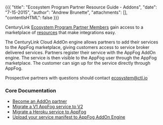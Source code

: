 {{{
  "title": "Ecosystem Program Partner Resource Guide - Addons",
  "date": "7-15-2015",
  "author": "Andrew Brunette",
  "attachments": [],
  "contentIsHTML": false
}}}


CenturyLink [Ecosystem Program Partner Members](centurylink-cloud-ecosystem-program-guide.md) gain access to a marketplace of [resources](ecosystem-program-resources.md) that make integrations easy.

The CenturyLink Cloud AddOn engine allows partners to add their services to the AppFog marketplace, giving customers access to service broker delivered services.  Partners register their service with the AppFog AddOn engine.  The service is then visible to the AppFog user through the AppFog marketplace.  The customer can sign up for the service directly through AppFog.  

Prospective partners with questions should contact ecosystem@ctl.io

### Core Documentation

  * [Become an AddOn partner](../appfog/legacy-version-1/become-an-add-on-partner/)
  * [Migrate a V1 AppFog service to V2]( ../ecosystem-partners/partner-integration-resources/howto-migrate-appfog-addon-to-addon-engine/)
  * [Migrate a Heroku service to AppFog](../ecosystem-partners/partner-integration-resources/howto-migrate-heroku-addon-to-addon-engine/)
  * [Upload your service manifest to AppFog AddOn Engine](../ecosystem-partners/upload-service-manifests-to-addon-engine/)

